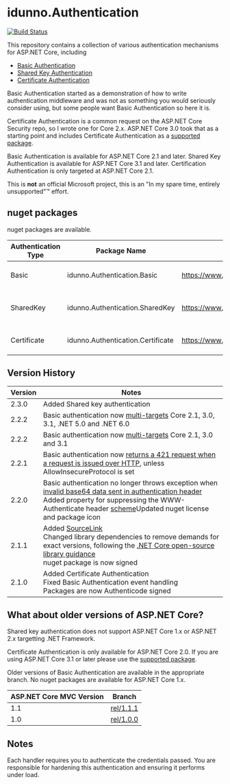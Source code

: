 ﻿# idunno.Authentication

[![Build Status](https://dev.azure.com/idunno-org/idunno.Authentication/_apis/build/status/blowdart.idunno.Authentication?branchName=dev)](https://dev.azure.com/idunno-org/idunno.Authentication/_build/latest?definitionId=1&branchName=master)

This repository contains a collection of various authentication mechanisms for ASP.NET Core, including

* [Basic Authentication](src/idunno.Authentication.Basic/)
* [Shared Key Authentication](src/idunno.Authentication.SharedKey/)
* [Certificate Authentication](src/idunno.Authentication.Certificate/)

Basic Authentication started as a demonstration of how to write authentication middleware and was not as something you would seriously consider using, but some people want Basic Authentication so here it is.

Certificate Authentication is a common request on the ASP.NET Core Security repo, so I wrote one for Core 2.x.
ASP.NET Core 3.0 took that as a starting point and includes Certificate Authentication as a [supported package](https://docs.microsoft.com/en-us/aspnet/core/security/authentication/certauth?view=aspnetcore-3.1).

Basic Authentication is available for ASP.NET Core 2.1 and later.
Shared Key Authentication is available for ASP.NET Core 3.1 and later.
Certification Authentication is only targeted at ASP.NET Core 2.1.

This is **not** an official Microsoft project, this is an "In my spare time, entirely unsupported"™ effort.

## nuget packages

nuget packages are available.

| Authentication Type | Package Name                       | nuget link                                                         | latest |
|---------------------|------------------------------------|--------------------------------------------------------------------|--------|
| Basic               | idunno.Authentication.Basic        | https://www.nuget.org/packages/idunno.Authentication.Basic/        | ![Latest Basic Authentication Package](https://img.shields.io/nuget/v/idunno.Authentication.Basic.svg) |
| SharedKey           | idunno.Authentication.SharedKey    | https://www.nuget.org/packages/idunno.Authentication.SharedKey/    | ![Latest SharedKey Authentication Package](https://img.shields.io/nuget/v/idunno.Authentication.SharedKey.svg) |
| Certificate         | idunno.Authentication.Certificate  | https://www.nuget.org/packages/idunno.Authentication.Certificate/  | ![Latest Certificate Package](https://img.shields.io/nuget/v/idunno.Authentication.Certificate.svg) |

## Version History

| Version | Notes |
|---------|-------|
|2.3.0    | Added Shared key authentication |
|2.2.2    | Basic authentication now [multi-targets](https://github.com/blowdart/idunno.Authentication/issues/46) Core 2.1, 3.0, 3.1, .NET 5.0 and .NET 6.0 |
|2.2.2    | Basic authentication now [multi-targets](https://github.com/blowdart/idunno.Authentication/issues/46) Core 2.1, 3.0 and 3.1 |
|2.2.1    | Basic authentication now [returns a 421 request when a request is issued over HTTP](https://github.com/blowdart/idunno.Authentication/issues/44), unless AllowInsecureProtocol is set |
|2.2.0    | Basic authentication no longer throws exception when [invalid base64 data sent in authentication header](https://github.com/blowdart/idunno.Authentication/issues/40)<br>Added property for suppressing the WWW-Authenticate header [scheme](https://github.com/blowdart/idunno.Authentication/issues/36)Updated nuget license and package icon <br>
|2.1.1    | Added [SourceLink](https://github.com/dotnet/sourcelink/blob/master/README.md)<br>Changed library dependencies to remove demands for exact versions, following the [.NET Core open-source library guidance](https://docs.microsoft.com/en-us/dotnet/standard/library-guidance/)<br>nuget package is now signed
|2.1.0    | Added Certificate Authentication<br>Fixed Basic Authentication event handling<br>Packages are now Authenticode signed |


## What about older versions of ASP.NET Core?

Shared key authentication does not support ASP.NET Core 1.x or ASP.NET 2.x targetting .NET Framework.

Certificate Authentication is only available for ASP.NET Core 2.0. If you are using ASP.NET Core 3.1 or later please use the [supported package](https://docs.microsoft.com/en-us/aspnet/core/security/authentication/certauth?view=aspnetcore-3.1).

Older versions of Basic Authentication are available in the appropriate branch. No nuget packages are available for ASP.NET Core 1.x.

| ASP.NET Core MVC Version | Branch                                                                        |
|--------------------------|-------------------------------------------------------------------------------|
| 1.1                      | [rel/1.1.1](https://github.com/blowdart/idunno.Authentication/tree/rel/1.1.1) |
| 1.0                      | [rel/1.0.0](https://github.com/blowdart/idunno.Authentication/tree/rel/1.0.0) |

## Notes

Each handler requires you to authenticate the credentials passed.
You are responsible for hardening this authentication and ensuring it performs under load.
